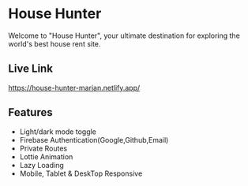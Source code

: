 # House Hunter

Welcome to "House Hunter", your ultimate destination for exploring the world's best house rent site.

## Live Link

https://house-hunter-marjan.netlify.app/

## Features

- Light/dark mode toggle
- Firebase Authentication(Google,Github,Email)
- Private Routes
- Lottie Animation
- Lazy Loading
- Mobile, Tablet & DeskTop Responsive
